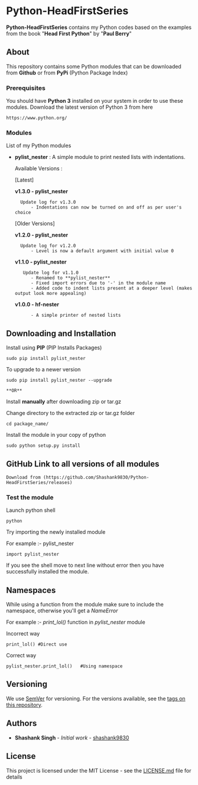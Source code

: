 # Python-HeadFirstSeries

**Python-HeadFirstSeries** contains my Python codes based on the examples from the book "**Head First Python**" by "**Paul Berry**"

## About

This repository contains some Python modules that can be downloaded from **Github** or from **PyPi** (Python Package Index)

### Prerequisites

You should have **Python 3** installed on your system in order to use these modules.
Download the latest version of Python 3 from here

```
https://www.python.org/
```

### Modules

List of my Python modules

* **pylist_nester** : A simple module to print nested lists with indentations.
	
	Available Versions : 

	[Latest]

	**v1.3.0 - pylist_nester**

		Update log for v1.3.0
			- Indentations can now be turned on and off as per user's choice

	[Older Versions]

	**v1.2.0 - pylist_nester**

		Update log for v1.2.0
			- Level is now a default argument with initial value 0
						 
	**v1.1.0 - pylist_nester**
						 
		 Update log for v1.1.0
			- Renamed to **pylist_nester**
			- Fixed import errors due to '-' in the module name
			- Added code to indent lists present at a deeper level (makes output look more appealing)

	**v1.0.0 - hf-nester**

			- A simple printer of nested lists

## Downloading and Installation

Install using **PIP** (PIP Installs Packages)
```
sudo pip install pylist_nester
```

To upgrade to a newer version
```
sudo pip install pylist_nester --upgrade
```

	**OR**

Install **manually** after downloading zip or tar.gz

Change directory to the extracted zip or tar.gz folder
```
cd package_name/
```

Install the module in your copy of python
```
sudo python setup.py install
```

## GitHub Link to all versions of all modules
	
	Download from (https://github.com/Shashank9830/Python-HeadFirstSeries/releases)

### Test the module

Launch python shell
```
python
```

Try importing the newly installed module

For example :- pylist_nester

```
import pylist_nester
```

If you see the shell move to next line without error then you have successfully installed the module.

## Namespaces

While using a function from the module make sure to include the namespace, otherwise you'll get a *NameError*

For example :- *print_lol()* function in *pylist_nester* module

Incorrect way
```
print_lol()	#Direct use
```

Correct way
```
pylist_nester.print_lol()	#Using namespace
```

## Versioning

We use [SemVer](http://semver.org/) for versioning.
For the versions available, see the [tags on this repository](https://github.com/shashank9830/Python-HeadFirstSeries/tags). 

## Authors

* **Shashank Singh** - *Initial work* - [shashank9830](https://github.com/shashank9830)

## License

This project is licensed under the MIT License - see the [LICENSE.md](LICENSE.md) file for details